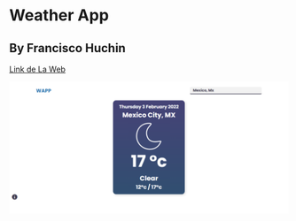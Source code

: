 # Weather App

## By Francisco Huchin

[Link de La Web](https://franciscohuchinuc.github.io/WeatherApp/)

![preview](/preview.png)
